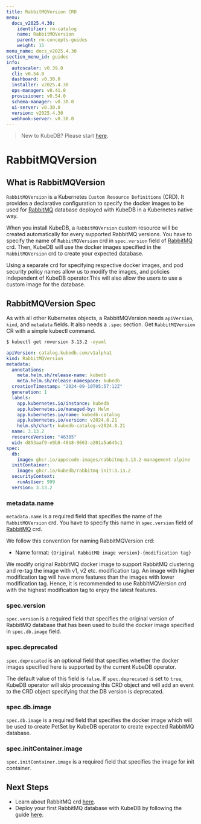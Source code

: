 ```yaml
---
title: RabbitMQVersion CRD
menu:
  docs_v2025.4.30:
    identifier: rm-catalog
    name: RabbitMQVersion
    parent: rm-concepts-guides
    weight: 15
menu_name: docs_v2025.4.30
section_menu_id: guides
info:
  autoscaler: v0.39.0
  cli: v0.54.0
  dashboard: v0.30.0
  installer: v2025.4.30
  ops-manager: v0.41.0
  provisioner: v0.54.0
  schema-manager: v0.30.0
  ui-server: v0.30.0
  version: v2025.4.30
  webhook-server: v0.30.0
---
```


> New to KubeDB? Please start [here](/docs/v2025.4.30/README).

# RabbitMQVersion

## What is RabbitMQVersion

`RabbitMQVersion` is a Kubernetes `Custom Resource Definitions` (CRD). It provides a declarative configuration to specify the docker images to be used for [RabbitMQ](https://www.rabbitmq.com/) database deployed with KubeDB in a Kubernetes native way.

When you install KubeDB, a `RabbitMQVersion` custom resource will be created automatically for every supported RabbitMQ versions. You have to specify the name of `RabbitMQVersion` crd in `spec.version` field of [RabbitMQ](/docs/v2025.4.30/guides/rabbitmq/concepts/rabbitmq) crd. Then, KubeDB will use the docker images specified in the `RabbitMQVersion` crd to create your expected database.

Using a separate crd for specifying respective docker images, and pod security policy names allow us to modify the images, and policies independent of KubeDB operator.This will also allow the users to use a custom image for the database.

## RabbitMQVersion Spec

As with all other Kubernetes objects, a RabbitMQVersion needs `apiVersion`, `kind`, and `metadata` fields. It also needs a `.spec` section. Get `RabbitMQVersion` CR with a simple kubectl command.

```bash
$ kubectl get rmversion 3.13.2 -oyaml
```

```yaml
apiVersion: catalog.kubedb.com/v1alpha1
kind: RabbitMQVersion
metadata:
  annotations:
    meta.helm.sh/release-name: kubedb
    meta.helm.sh/release-namespace: kubedb
  creationTimestamp: "2024-09-10T05:57:12Z"
  generation: 1
  labels:
    app.kubernetes.io/instance: kubedb
    app.kubernetes.io/managed-by: Helm
    app.kubernetes.io/name: kubedb-catalog
    app.kubernetes.io/version: v2024.8.21
    helm.sh/chart: kubedb-catalog-v2024.8.21
  name: 3.13.2
  resourceVersion: "46385"
  uid: d853aaf9-e9b8-40b8-9663-a201a5a645c1
spec:
  db:
    image: ghcr.io/appscode-images/rabbitmq:3.13.2-management-alpine
  initContainer:
    image: ghcr.io/kubedb/rabbitmq-init:3.13.2
  securityContext:
    runAsUser: 999
  version: 3.13.2
```

### metadata.name

`metadata.name` is a required field that specifies the name of the `RabbitMQVersion` crd. You have to specify this name in `spec.version` field of [RabbitMQ](/docs/v2025.4.30/guides/rabbitmq/concepts/rabbitmq) crd.

We follow this convention for naming RabbitMQVersion crd:

- Name format: `{Original RabbitMQ image version}-{modification tag}`

We modify original RabbitMQ docker image to support RabbitMQ clustering and re-tag the image with v1, v2 etc. modification tag. An image with higher modification tag will have more features than the images with lower modification tag. Hence, it is recommended to use RabbitMQVersion crd with the highest modification tag to enjoy the latest features.

### spec.version

`spec.version` is a required field that specifies the original version of RabbitMQ database that has been used to build the docker image specified in `spec.db.image` field.

### spec.deprecated

`spec.deprecated` is an optional field that specifies whether the docker images specified here is supported by the current KubeDB operator.

The default value of this field is `false`. If `spec.deprecated` is set to `true`, KubeDB operator will skip processing this CRD object and will add an event to the CRD object specifying that the DB version is deprecated.

### spec.db.image

`spec.db.image` is a required field that specifies the docker image which will be used to create PetSet by KubeDB operator to create expected RabbitMQ database.

### spec.initContainer.image
`spec.initContainer.image` is a required field that specifies the image for init container.


## Next Steps

- Learn about RabbitMQ crd [here](/docs/v2025.4.30/guides/rabbitmq/concepts/rabbitmq).
- Deploy your first RabbitMQ database with KubeDB by following the guide [here](/docs/v2025.4.30/guides/rabbitmq/concepts/rabbitmq).
